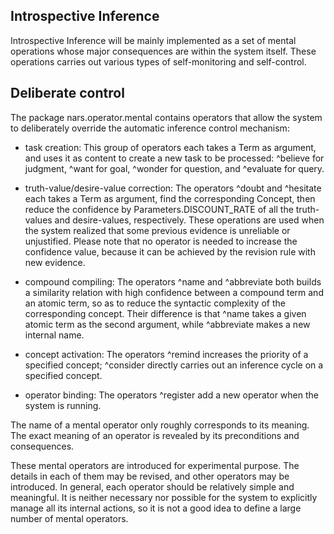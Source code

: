 ## Introspective Inference

Introspective Inference will be mainly implemented as a set of mental operations whose major consequences are within the system itself. These operations carries out various types of self-monitoring and self-control.

## Deliberate control

The package nars.operator.mental contains operators that allow the system to deliberately override the automatic inference control mechanism:

* task creation: This group of operators each takes a Term as argument, and uses it as content to create a new task to be processed: ^believe for judgment, ^want for goal, ^wonder for question, and ^evaluate for query.

* truth-value/desire-value correction: The operators ^doubt and ^hesitate each takes a Term as argument, find the corresponding Concept, then reduce the confidence by Parameters.DISCOUNT_RATE of all the truth-values and desire-values, respectively. These operations are used when the system realized that some previous evidence is unreliable or unjustified. Please note that no operator is needed to increase the confidence value, because it can be achieved by the revision rule with new evidence.

* compound compiling: The operators ^name and ^abbreviate both builds a similarity relation with high confidence between a compound term and an atomic term, so as to reduce the syntactic complexity of the corresponding concept. Their difference is that ^name takes a given atomic term as the second argument, while ^abbreviate makes a new internal name.

* concept activation: The operators ^remind increases the priority of a specified concept; ^consider directly carries out an inference cycle on a specified concept.

* operator binding: The operators ^register add a new operator when the system is running.

The name of a mental operator only roughly corresponds to its meaning. The exact meaning of an operator is revealed by its preconditions and consequences.

These mental operators are introduced for experimental purpose. The details in each of them may be revised, and other operators may be introduced. In general, each operator should be relatively simple and meaningful. It is neither necessary nor possible for the system to explicitly manage all its internal actions, so it is not a good idea to define a large number of mental operators.
